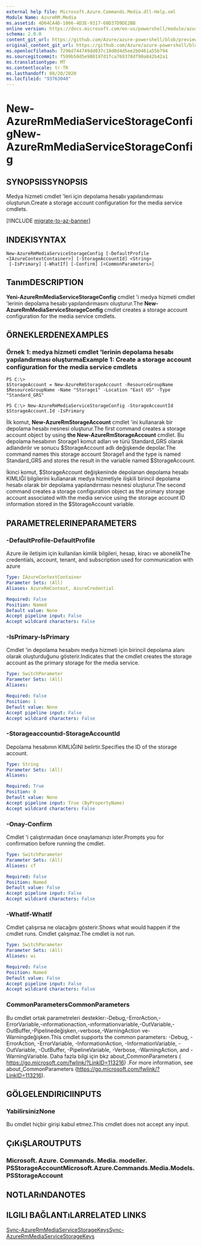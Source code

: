 ```yaml
---
external help file: Microsoft.Azure.Commands.Media.dll-Help.xml
Module Name: AzureRM.Media
ms.assetid: 4D64CA4D-1066-4D3E-9317-60D37D9DE2BB
online version: https://docs.microsoft.com/en-us/powershell/module/azurerm.media/new-azurermmediaservicestorageconfig
schema: 2.0.0
content_git_url: https://github.com/Azure/azure-powershell/blob/preview/src/ResourceManager/Media/Commands.Media/help/New-AzureRmMediaServiceStorageConfig.md
original_content_git_url: https://github.com/Azure/azure-powershell/blob/preview/src/ResourceManager/Media/Commands.Media/help/New-AzureRmMediaServiceStorageConfig.md
ms.openlocfilehash: 7296d744749dd037c10d0d4d5ee2b0461a55b794
ms.sourcegitcommit: f599b50d5e980197d1fca769378df90a842b42a1
ms.translationtype: MT
ms.contentlocale: tr-TR
ms.lasthandoff: 08/20/2020
ms.locfileid: "93763040"
---
```

# <span data-ttu-id="33153-101">New-AzureRmMediaServiceStorageConfig</span><span class="sxs-lookup"><span data-stu-id="33153-101">New-AzureRmMediaServiceStorageConfig</span></span>

## <span data-ttu-id="33153-102">SYNOPSIS</span><span class="sxs-lookup"><span data-stu-id="33153-102">SYNOPSIS</span></span>
<span data-ttu-id="33153-103">Medya hizmeti cmdlet 'leri için depolama hesabı yapılandırması oluşturun.</span><span class="sxs-lookup"><span data-stu-id="33153-103">Create a storage account configuration for the media service cmdlets.</span></span>

[!INCLUDE [migrate-to-az-banner](../../includes/migrate-to-az-banner.md)]

## <span data-ttu-id="33153-104">INDEKI</span><span class="sxs-lookup"><span data-stu-id="33153-104">SYNTAX</span></span>

```
New-AzureRmMediaServiceStorageConfig [-DefaultProfile <IAzureContextContainer>] [-StorageAccountId] <String>
 [-IsPrimary] [-WhatIf] [-Confirm] [<CommonParameters>]
```

## <span data-ttu-id="33153-105">Tanım</span><span class="sxs-lookup"><span data-stu-id="33153-105">DESCRIPTION</span></span>
<span data-ttu-id="33153-106">**Yeni-AzureRmMediaServiceStorageConfig** cmdlet 'i medya hizmeti cmdlet 'lerinin depolama hesabı yapılandırmasını oluşturur.</span><span class="sxs-lookup"><span data-stu-id="33153-106">The **New-AzureRmMediaServiceStorageConfig** cmdlet creates a storage account configuration for the media service cmdlets.</span></span>

## <span data-ttu-id="33153-107">ÖRNEKLERDEN</span><span class="sxs-lookup"><span data-stu-id="33153-107">EXAMPLES</span></span>

### <span data-ttu-id="33153-108">Örnek 1: medya hizmeti cmdlet 'lerinin depolama hesabı yapılandırması oluşturma</span><span class="sxs-lookup"><span data-stu-id="33153-108">Example 1: Create a storage account configuration for the media service cmdlets</span></span>
```
PS C:\>
$StorageAccount = New-AzureRmStorageAccount -ResourceGroupName $ResourceGroupName -Name "Storage1" -Location "East US" -Type "Standard_GRS"

PS C:\> New-AzureRmMediaServiceStorageConfig -StorageAccountId $StorageAccount.Id -IsPrimary
```

<span data-ttu-id="33153-109">İlk komut, **New-AzureRmStorageAccount** cmdlet 'ini kullanarak bir depolama hesabı nesnesi oluşturur.</span><span class="sxs-lookup"><span data-stu-id="33153-109">The first command creates a storage account object by using **the New-AzureRmStorageAccount** cmdlet.</span></span>
<span data-ttu-id="33153-110">Bu depolama hesabının Storage1 komut adları ve türü Standard_GRS olarak adlandırılır ve sonucu $StorageAccount adlı değişkende depolar.</span><span class="sxs-lookup"><span data-stu-id="33153-110">The command names this storage account Storage1 and the type is named Standard_GRS and stores the result in the variable named $StorageAccount.</span></span>

<span data-ttu-id="33153-111">İkinci komut, $StorageAccount değişkeninde depolanan depolama hesabı KIMLIĞI bilgilerini kullanarak medya hizmetiyle ilişkili birincil depolama hesabı olarak bir depolama yapılandırması nesnesi oluşturur.</span><span class="sxs-lookup"><span data-stu-id="33153-111">The second command creates a storage configuration object as the primary storage account associated with the media service using the storage account ID information stored in the $StorageAccount variable.</span></span>

## <span data-ttu-id="33153-112">PARAMETRELERINE</span><span class="sxs-lookup"><span data-stu-id="33153-112">PARAMETERS</span></span>

### <span data-ttu-id="33153-113">-DefaultProfile</span><span class="sxs-lookup"><span data-stu-id="33153-113">-DefaultProfile</span></span>
<span data-ttu-id="33153-114">Azure ile iletişim için kullanılan kimlik bilgileri, hesap, kiracı ve abonelik</span><span class="sxs-lookup"><span data-stu-id="33153-114">The credentials, account, tenant, and subscription used for communication with azure</span></span>

```yaml
Type: IAzureContextContainer
Parameter Sets: (All)
Aliases: AzureRmContext, AzureCredential

Required: False
Position: Named
Default value: None
Accept pipeline input: False
Accept wildcard characters: False
```

### <span data-ttu-id="33153-115">-IsPrimary</span><span class="sxs-lookup"><span data-stu-id="33153-115">-IsPrimary</span></span>
<span data-ttu-id="33153-116">Cmdlet 'in depolama hesabını medya hizmeti için birincil depolama alanı olarak oluşturduğunu gösterir.</span><span class="sxs-lookup"><span data-stu-id="33153-116">Indicates that the cmdlet creates the storage account as the primary storage for the media service.</span></span>

```yaml
Type: SwitchParameter
Parameter Sets: (All)
Aliases: 

Required: False
Position: 1
Default value: None
Accept pipeline input: False
Accept wildcard characters: False
```

### <span data-ttu-id="33153-117">-Storageaccountıd</span><span class="sxs-lookup"><span data-stu-id="33153-117">-StorageAccountId</span></span>
<span data-ttu-id="33153-118">Depolama hesabının KIMLIĞINI belirtir.</span><span class="sxs-lookup"><span data-stu-id="33153-118">Specifies the ID of the storage account.</span></span>

```yaml
Type: String
Parameter Sets: (All)
Aliases: 

Required: True
Position: 0
Default value: None
Accept pipeline input: True (ByPropertyName)
Accept wildcard characters: False
```

### <span data-ttu-id="33153-119">-Onay</span><span class="sxs-lookup"><span data-stu-id="33153-119">-Confirm</span></span>
<span data-ttu-id="33153-120">Cmdlet 'i çalıştırmadan önce onaylamanızı ister.</span><span class="sxs-lookup"><span data-stu-id="33153-120">Prompts you for confirmation before running the cmdlet.</span></span>

```yaml
Type: SwitchParameter
Parameter Sets: (All)
Aliases: cf

Required: False
Position: Named
Default value: False
Accept pipeline input: False
Accept wildcard characters: False
```

### <span data-ttu-id="33153-121">-WhatIf</span><span class="sxs-lookup"><span data-stu-id="33153-121">-WhatIf</span></span>
<span data-ttu-id="33153-122">Cmdlet çalışırsa ne olacağını gösterir.</span><span class="sxs-lookup"><span data-stu-id="33153-122">Shows what would happen if the cmdlet runs.</span></span>
<span data-ttu-id="33153-123">Cmdlet çalışmaz.</span><span class="sxs-lookup"><span data-stu-id="33153-123">The cmdlet is not run.</span></span>

```yaml
Type: SwitchParameter
Parameter Sets: (All)
Aliases: wi

Required: False
Position: Named
Default value: False
Accept pipeline input: False
Accept wildcard characters: False
```

### <span data-ttu-id="33153-124">CommonParameters</span><span class="sxs-lookup"><span data-stu-id="33153-124">CommonParameters</span></span>
<span data-ttu-id="33153-125">Bu cmdlet ortak parametreleri destekler:-Debug,-ErrorAction,-ErrorVariable,-ınformationaction,-ınformationvariable,-OutVariable,-OutBuffer,-Pipelinedeğişken,-verbose,-WarningAction ve-Warningdeğişken.</span><span class="sxs-lookup"><span data-stu-id="33153-125">This cmdlet supports the common parameters: -Debug, -ErrorAction, -ErrorVariable, -InformationAction, -InformationVariable, -OutVariable, -OutBuffer, -PipelineVariable, -Verbose, -WarningAction, and -WarningVariable.</span></span> <span data-ttu-id="33153-126">Daha fazla bilgi için bkz about_CommonParameters ( https://go.microsoft.com/fwlink/?LinkID=113216) .</span><span class="sxs-lookup"><span data-stu-id="33153-126">For more information, see about_CommonParameters (https://go.microsoft.com/fwlink/?LinkID=113216).</span></span>

## <span data-ttu-id="33153-127">GÖLGELENDIRICI</span><span class="sxs-lookup"><span data-stu-id="33153-127">INPUTS</span></span>

### <span data-ttu-id="33153-128">Yabilirsiniz</span><span class="sxs-lookup"><span data-stu-id="33153-128">None</span></span>
<span data-ttu-id="33153-129">Bu cmdlet hiçbir girişi kabul etmez.</span><span class="sxs-lookup"><span data-stu-id="33153-129">This cmdlet does not accept any input.</span></span>

## <span data-ttu-id="33153-130">ÇıKıŞLAR</span><span class="sxs-lookup"><span data-stu-id="33153-130">OUTPUTS</span></span>

### <span data-ttu-id="33153-131">Microsoft. Azure. Commands. Media. modeller. PSStorageAccount</span><span class="sxs-lookup"><span data-stu-id="33153-131">Microsoft.Azure.Commands.Media.Models.PSStorageAccount</span></span>

## <span data-ttu-id="33153-132">NOTLARıNDA</span><span class="sxs-lookup"><span data-stu-id="33153-132">NOTES</span></span>

## <span data-ttu-id="33153-133">ILGILI BAĞLANTıLAR</span><span class="sxs-lookup"><span data-stu-id="33153-133">RELATED LINKS</span></span>

[<span data-ttu-id="33153-134">Sync-AzureRmMediaServiceStorageKeys</span><span class="sxs-lookup"><span data-stu-id="33153-134">Sync-AzureRmMediaServiceStorageKeys</span></span>](./Sync-AzureRmMediaServiceStorageKeys.md)


